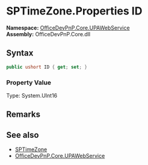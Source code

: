 # SPTimeZone.Properties ID
  

**Namespace:** [OfficeDevPnP.Core.UPAWebService](OfficeDevPnP.Core.UPAWebService.md)  
**Assembly:** OfficeDevPnP.Core.dll  
## Syntax
```C#
public ushort ID { get; set; }
```

### Property Value
Type: System.UInt16  

## Remarks 

## See also
- [SPTimeZone](OfficeDevPnP.Core.UPAWebService.SPTimeZone.md) 
- [OfficeDevPnP.Core.UPAWebService](OfficeDevPnP.Core.UPAWebService.md) 
